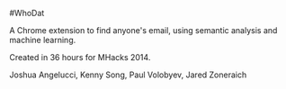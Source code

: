 #WhoDat

A Chrome extension to find anyone's email, using semantic analysis and machine learning.

Created in 36 hours for MHacks 2014.

Joshua Angelucci, 
Kenny Song, 
Paul Volobyev, 
Jared Zoneraich
